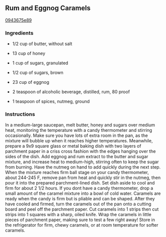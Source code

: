 ## Rum and Eggnog Caramels

[0943675e89](http://tastykitchen.com/recipes/desserts/rum-and-eggnog-caramels/)

### Ingredients

 - 1/2 cup of butter, without salt

 - 13 cup of honey

 - 1 cup of sugars, granulated

 - 1/2 cup of sugars, brown

 - 23 cup of eggnog

 - 2 teaspoon of alcoholic beverage, distilled, rum, 80 proof

 - 1 teaspoon of spices, nutmeg, ground

### Instructions

In a medium-large saucepan, melt butter, honey and sugars over medium heat, monitoring the temperature with a candy thermometer and stirring occasionally. Make sure you have lots of extra room in the pan, as the mixture will bubble up when it reaches higher temperatures. Meanwhile, prepare a 9x9 square glass or metal baking dish with two layers of parchment paper in a criss cross fashion with the edges hanging over the sides of the dish. Add eggnog and rum extract to the butter and sugar mixture, and increase heat to medium-high, stirring often to keep the sugar from burning. Have the nutmeg on hand to add quickly during the next step. When the mixture reaches firm ball stage on your candy thermometer, about 244-245 F, remove pan from heat and quickly stir in the nutmeg, then pour it into the prepared parchment-lined dish. Set dish aside to cool and firm for about 2 1/2 hours. If you dont have a candy thermometer, drop a small amount of the caramel mixture into a bowl of cold water. Caramels are ready when the candy is firm but is pliable and can be shaped. After they have cooled and firmed, turn the caramels out of the pan onto a cutting board and peel off the parchment paper. Cut caramels into 1 strips then cut strips into 1 squares with a sharp, oiled knife. Wrap the caramels in little pieces of parchment paper, making sure to test a few right away! Store in the refrigerator for firm, chewy caramels, or at room temperature for softer caramels.